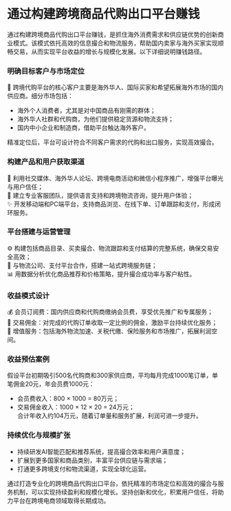 # 通过构建跨境商品代购出口平台赚钱

通过构建跨境商品代购出口平台赚钱，是抓住海外消费需求和供应链优势的创新商业模式。该模式依托高效的信息撮合和物流服务，帮助国内卖家与海外买家实现顺畅交易，从而实现平台收益的增长与规模化发展。以下详细说明赚钱路径。

### 明确目标客户与市场定位  
🎯 跨境代购平台的核心客户主要是海外华人、国际买家和希望拓展海外市场的国内供应商。细分市场包括：  
* 海外个人消费者，尤其是对中国商品有刚需的群体；  
* 海外华人社群和代购商，为他们提供稳定货源和物流支持；  
* 国内中小企业和制造商，借助平台触达海外客户。  

精准定位后，平台可设计符合不同客户需求的代购和出口服务，实现高效撮合。

### 构建产品和用户获取渠道  
📢 利用社交媒体、海外华人论坛、跨境电商活动和微信小程序推广，增强平台曝光与用户信任；  
🎯 建立专业客服团队，提供语言支持和跨境物流咨询，提升用户体验；  
✨ 开发移动端和PC端平台，支持商品浏览、在线下单、订单跟踪和支付，形成闭环服务。

### 平台搭建与运营管理  
⚙️ 构建包括商品目录、买卖撮合、物流跟踪和支付结算的完整系统，确保交易安全高效；  
🤝 与物流公司、支付平台合作，搭建一站式跨境服务链；  
📊 用数据分析优化商品推荐和价格策略，提升撮合成功率与客户粘性。

### 收益模式设计  
💰 会员订阅费：国内供应商和代购商缴纳会员费，享受优先推广和专属服务；  
🛒 交易佣金：对完成的代购订单收取一定比例的佣金，激励平台持续优化服务；  
🚚 增值服务：包括海外物流加速、关税代缴、保险服务和市场推广，拓展利润空间。

### 收益预估案例  
假设平台初期吸引500名代购商和300家供应商，平均每月完成1000笔订单，单笔佣金20元，年会员费1000元：  
* 会员费收入：800 × 1000 = 80万元；  
* 交易佣金收入：1000 × 12 × 20 = 24万元；  
合计年收入约104万元，随着订单量和服务扩展，利润可进一步提升。

### 持续优化与规模扩张  
* 持续研发AI智能匹配和推荐系统，提高撮合效率和用户满意度；  
* 扩展到更多国家和商品类别，丰富平台供应链与需求端；  
* 打通更多跨境支付和物流渠道，实现全球化运营。

通过打造专业化的跨境商品代购出口平台，依托精准的市场定位和高效的撮合与服务机制，可以实现持续盈利和规模化增长。坚持创新和优化，积累用户信任，将助力平台在跨境电商领域取得长期成功。